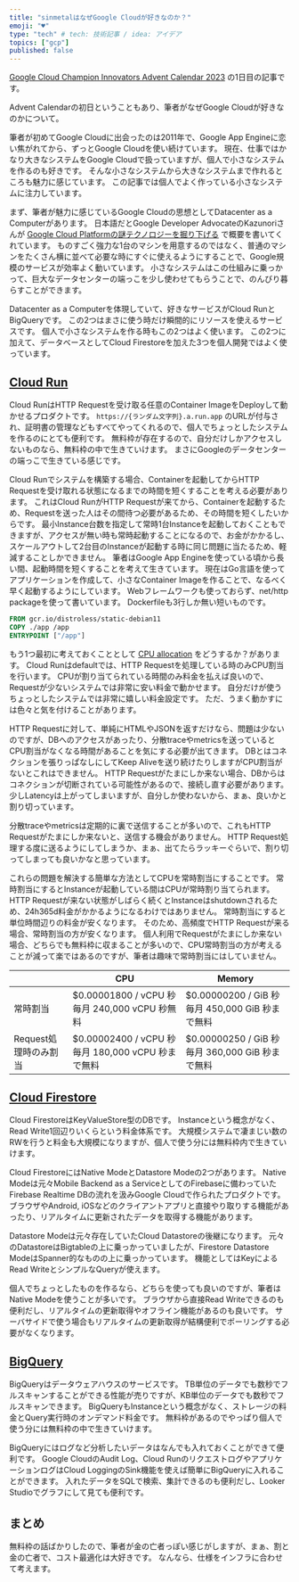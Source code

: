 ```yaml
---
title: "sinmetalはなぜGoogle Cloudが好きなのか？"
emoji: "♥"
type: "tech" # tech: 技術記事 / idea: アイデア
topics: ["gcp"]
published: false
---
```


[Google Cloud Champion Innovators Advent Calendar 2023](https://adventar.org/calendars/9217) の1日目の記事です。

Advent Calendarの初日ということもあり、筆者がなぜGoogle Cloudが好きなのかについて。

筆者が初めてGoogle Cloudに出会ったのは2011年で、Google App Engineに恋い焦がれてから、ずっとGoogle Cloudを使い続けています。
現在、仕事ではかなり大きなシステムをGoogle Cloudで扱っていますが、個人で小さなシステムを作るのも好きです。
そんな小さなシステムから大きなシステムまで作れるところも魅力に感じています。
この記事では個人でよく作っている小さなシステムに注力しています。

まず、筆者が魅力に感じているGoogle Cloudの思想としてDatacenter as a Computerがあります。
日本語だとGoogle Developer AdvocateのKazunoriさんが [Google Cloud Platformの謎テクノロジーを掘り下げる](https://qiita.com/kazunori279/items/3ce0ba40e83c8cc6e580#datacenter-as-a-computer) で概要を書いてくれています。
ものすごく強力な1台のマシンを用意するのではなく、普通のマシンをたくさん横に並べて必要な時にすぐに使えるようにすることで、Google規模のサービスが効率よく動いています。
小さなシステムはこの仕組みに乗っかって、巨大なデータセンターの端っこを少し使わせてもらうことで、のんびり暮らすことができます。

Datacenter as a Computerを体現していて、好きなサービスがCloud RunとBigQueryです。
この2つはまさに使う時だけ瞬間的にリソースを使えるサービスです。
個人で小さなシステムを作る時もこの2つはよく使います。
この2つに加えて、データベースとしてCloud Firestoreを加えた3つを個人開発ではよく使っています。

## [Cloud Run](https://cloud.google.com/run)

Cloud RunはHTTP Requestを受け取る任意のContainer ImageをDeployして動かせるプロダクトです。
`https://{ランダム文字列}.a.run.app` のURLが付与され、証明書の管理などもすべてやってくれるので、個人でちょっとしたシステムを作るのにとても便利です。
無料枠が存在するので、自分だけしかアクセスしないものなら、無料枠の中で生きていけます。
まさにGoogleのデータセンターの端っこで生きている感じです。

Cloud Runでシステムを構築する場合、Containerを起動してからHTTP Requestを受け取れる状態になるまでの時間を短くすることを考える必要があります。
これはCloud RunがHTTP Requestが来てから、Containerを起動するため、Requestを送った人はその間待つ必要があるため、その時間を短くしたいからです。
最小Instance台数を指定して常時1台Instanceを起動しておくこともできますが、アクセスが無い時も常時起動することになるので、お金がかかるし、スケールアウトして2台目のInstanceが起動する時に同じ問題に当たるため、軽減することしかできません。
筆者はGoogle App Engineを使っている頃から長い間、起動時間を短くすることを考えて生きています。
現在はGo言語を使ってアプリケーションを作成して、小さなContainer Imageを作ることで、なるべく早く起動するようにしています。
Webフレームワークも使っておらず、net/http packageを使って書いています。
Dockerfileも3行しか無い短いものです。

``` Dockerfile
FROM gcr.io/distroless/static-debian11
COPY ./app /app
ENTRYPOINT ["/app"]
```

もう1つ最初に考えておくこととして [CPU allocation](https://cloud.google.com/run/docs/configuring/cpu-allocation) をどうするか？があります。
Cloud Runはdefaultでは、HTTP Requestを処理している時のみCPU割当を行います。
CPUが割り当てられている時間のみ料金を払えば良いので、Requestが少ないシステムでは非常に安い料金で動かせます。
自分だけが使うちょっとしたシステムでは非常に嬉しい料金設定です。
ただ、うまく動かすには色々と気を付けることがあります。

HTTP Requestに対して、単純にHTMLやJSONを返すだけなら、問題は少ないのですが、DBへのアクセスがあったり、分散traceやmetricsを送っているとCPU割当がなくなる時間があることを気にする必要が出てきます。
DBとはコネクションを張りっぱなしにしてKeep Aliveを送り続けたりしますがCPU割当がないとこれはできません。
HTTP Requestがたまにしか来ない場合、DBからはコネクションが切断されている可能性があるので、接続し直す必要があります。
少しLatencyは上がってしまいますが、自分しか使わないから、まぁ、良いかと割り切っています。

分散traceやmetricsは定期的に裏で送信することが多いので、これもHTTP Requestがたまにしか来ないと、送信する機会がありません。
HTTP Request処理する度に送るようにしてしまうか、まぁ、出てたらラッキーぐらいで、割り切ってしまっても良いかなと思っています。

これらの問題を解決する簡単な方法としてCPUを常時割当にすることです。
常時割当にするとInstanceが起動している間はCPUが常時割り当てられます。
HTTP Requestが来ない状態がしばらく続くとInstanceはshutdownされるため、24h365d料金がかかるようになるわけではありません。
常時割当にすると単位時間辺りの料金が安くなります。
そのため、高頻度でHTTP Requestが来る場合、常時割当の方が安くなります。
個人利用でRequestがたまにしか来ない場合、どちらでも無料枠に収まることが多いので、CPU常時割当の方が考えることが減って楽ではあるのですが、筆者は趣味で常時割当にはしていません。

|  | CPU | Memory |
| ---- | ---- | ---- |
| 常時割当 | $0.00001800 / vCPU 秒 毎月 240,000 vCPU 秒無料 | $0.00000200 / GiB 秒 毎月 450,000 GiB 秒まで無料 |
| Request処理時のみ割当 | $0.00002400 / vCPU 秒 毎月 180,000 vCPU 秒まで無料 | $0.00000250 / GiB 秒 毎月 360,000 GiB 秒まで無料 |

## [Cloud Firestore](https://cloud.google.com/firestore)

Cloud FirestoreはKeyValueStore型のDBです。
Instanceという概念がなく、Read Write1回辺りいくらという料金体系です。
大規模システムで凄まじい数のRWを行うと料金も大規模になりますが、個人で使う分には無料枠内で生きていけます。

Cloud FirestoreにはNative ModeとDatastore Modeの2つがあります。
Native Modeは元々Mobile Backend as a ServiceとしてのFirebaseに備わっていたFirebase Realtime DBの流れを汲みGoogle Cloudで作られたプロダクトです。
ブラウザやAndroid, iOSなどのクライアントアプリと直接やり取りする機能があったり、リアルタイムに更新されたデータを取得する機能があります。

Datastore Modeは元々存在していたCloud Datastoreの後継になります。
元々のDatastoreはBigtableの上に乗っかっていましたが、Firestore Datastore ModeはSpanner的なものの上に乗っかっています。
機能としてはKeyによるRead WriteとシンプルなQueryが使えます。

個人でちょっとしたものを作るなら、どちらを使っても良いのですが、筆者はNative Modeを使うことが多いです。
ブラウザから直接Read Writeできるのも便利だし、リアルタイムの更新取得やオフライン機能があるのも良いです。
サーバサイドで使う場合もリアルタイムの更新取得が結構便利でポーリングする必要がなくなります。

## [BigQuery](https://cloud.google.com/bigquery/)

BigQueryはデータウェアハウスのサービスです。
TB単位のデータでも数秒でフルスキャンすることができる性能が売りですが、KB単位のデータでも数秒でフルスキャンできます。
BigQueryもInstanceという概念がなく、ストレージの料金とQuery実行時のオンデマンド料金です。
無料枠があるのでやっぱり個人で使う分には無料枠の中で生きていけます。

BigQueryにはログなど分析したいデータはなんでも入れておくことができて便利です。
Google CloudのAudit Log、Cloud RunのリクエストログやアプリケーションログはCloud LoggingのSink機能を使えば簡単にBigQueryに入れることができます。
入れたデータをSQLで検索、集計できるのも便利だし、Looker Studioでグラフにして見ても便利です。

## まとめ

無料枠の話ばかりしたので、筆者が金の亡者っぽい感じがしますが、まぁ、割と金の亡者で、コスト最適化は大好きです。
なんなら、仕様をインフラに合わせて考えます。